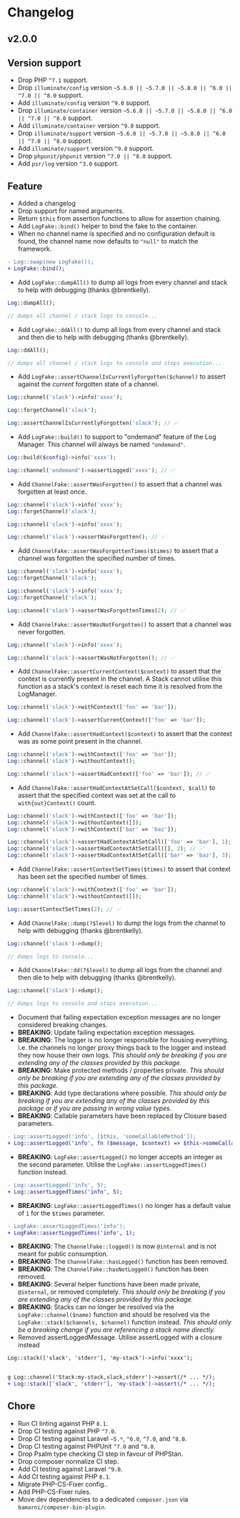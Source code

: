 # Changelog

## v2.0.0

## Version support

- Drop PHP `^7.1` support.
- Drop `illuminate/config` version `~5.6.0 || ~5.7.0 || ~5.8.0 || ^6.0 || ^7.0 || ^8.0` support.
- Add `illuminate/config` version `^9.0` support.
- Drop `illuminate/container` version `~5.6.0 || ~5.7.0 || ~5.8.0 || ^6.0 || ^7.0 || ^8.0` support.
- Add `illuminate/container` version `^9.0` support.
- Drop `illuminate/support` version `~5.6.0 || ~5.7.0 || ~5.8.0 || ^6.0 || ^7.0 || ^8.0` support.
- Add `illuminate/support` version `^9.0` support.
- Drop `phpunit/phpunit` version `^7.0 || ^8.0` support.
- Add `psr/log` version `^3.0` support.

## Feature

- Added a changelog
- Drop support for named arguments.
- Return `$this` from assertion functions to allow for assertion chaining.
- Add `LogFake::bind()` helper to bind the fake to the container.
- When no channel name is specified and no configuration default is found, the channel name now defaults to `"null"` to match the framework.

```diff
- Log::swap(new LogFake());
+ LogFake::bind();
```

- Add `LogFake::dumpAll()` to dump all logs from every channel and stack to help with debugging (thanks @brentkelly).

```php
Log::dumpAll();

// dumps all channel / stack logs to console...
```
- Add `LogFake::ddAll()` to dump all logs from every channel and stack and then die to help with debugging (thanks @brentkelly).

```php
Log::ddAll();

// dumps all channel / stack logs to console and stops execution...
```

- Add `LogFake::assertChannelIsCurrentlyForgotten($channel)` to assert against the _current_ forgotten state of a channel.

```php
Log::channel('slack')->info('xxxx');

Log::forgetChannel('slack');

Log::assertChannelIsCurrentlyForgotten('slack'); // ✅
```

- Add `LogFake::build()` to support to "ondemand" feature of the Log Manager. This channel will always be named `"ondemand"`.

```php
Log::build($config)->info('xxxx');

Log::channel('ondemand')->assertLogged('xxxx'); // ✅

```

- Add `ChannelFake::assertWasForgotten()` to assert that a channel was forgotten at least once.

```php
Log::channel('slack')->info('xxxx');
Log::forgetChannel('slack');

Log::channel('slack')->info('xxxx');

Log::channel('slack')->assertWasForgotten(); // ✅
```

- Add `ChannelFake::assertWasForgottenTimes($times)` to assert that a channel was forgotten the specified number of times.

```php
Log::channel('slack')->info('xxxx');
Log::forgetChannel('slack');

Log::channel('slack')->info('xxxx');
Log::forgetChannel('slack');

Log::channel('slack')->assertWasForgottenTimes(2); // ✅
```

- Add `ChannelFake::assertWasNotForgotten()` to assert that a channel was never forgotten.

```php
Log::channel('slack')->info('xxxx');

Log::channel('slack')->assertWasNotForgotten(); // ✅
```

- Add `ChannelFake::assertCurrentContext($context)` to assert that the context is currently present in the channel. A Stack cannot utilise this function as a stack's context is reset each time it is resolved from the LogManager.

```php
Log::channel('slack')->withContext(['foo' => 'bar']);

Log::channel('slack')->assertCurrentContext(['foo' => 'bar']);
```

- Add `ChannelFake::assertHadContext($context)` to assert that the context was as some point present in the channel.

```php
Log::channel('slack')->withContext(['foo' => 'bar']);
Log::channel('slack')->withoutContext();

Log::channel('slack')->assertHadContext(['foo' => 'bar']); // ✅
```

- Add `ChannelFake::assertHadContextAtSetCall($context, $call)` to assert that the specified context was set at the call to `with{out}Context()` count.

```php
Log::channel('slack')->withContext(['foo' => 'bar']);
Log::channel('slack')->withoutContext([]);
Log::channel('slack')->withContext(['bar' => 'baz']);

Log::channel('slack')->assertHadContextAtSetCall(['foo' => 'bar'], 1); // ✅
Log::channel('slack')->assertHadContextAtSetCall([], 2); // ✅
Log::channel('slack')->assertHadContextAtSetCall(['bar' => 'baz'], 3); // ✅
```

- Add `ChannelFake::assertContextSetTimes($times)` to assert that context has been set the specified number of times.

```php
Log::channel('slack')->withContext(['foo' => 'bar']);
Log::channel('slack')->withoutContext([]);

Log::assertContextSetTimes(2); // ✅
```

- Add `ChannelFake::dump(?$level)` to dump the logs from the channel to help with debugging (thanks @brentkelly).

```php
Log::channel('slack')->dump();

// dumps logs to console...
```

- Add `ChannelFake::dd(?$level)` to dump all logs from the channel and then die to help with debugging (thanks @brentkelly).

```php
Log::channel('slack')->dump();

// dumps logs to console and stops execution...
```

- Document that failing expectation exception messages are no longer considered breaking changes.
- **BREAKING**: Update failing expectation exception messages.
- **BREAKING**: The logger is no longer responsible for housing everything. i.e. the channels no longer proxy things back to the logger and instead they now house their own logs. _This should only be breaking if you are extending any of the classes provided by this package._
- **BREAKING**: Make protected methods / properties private. _This should only be breaking if you are extending any of the classes provided by this package._
- **BREAKING**: Add type declarations where possible. _This should only be breaking if you are extending any of the classes provided by this package or if you are passing in wrong value types_.
- **BREAKING**: Callable parameters have been replaced by Closure based parameters.

```diff
- Log::assertLogged('info', [$this, 'someCallableMethod']);
+ Log::assertLogged('info', fn ($message, $context) => $this->someCallableMethod($message, $context));
```

- **BREAKING**: `LogFake::assertLogged()` no longer accepts an integer as the second parameter. Utilise the `LogFake::assertLoggedTimes()` function instead.

```diff
- Log::assertLogged('info', 5);
+ Log::assertLoggedTimes('info', 5);
```

- **BREAKING**: `LogFake::assertLoggedTimes()` no longer has a default value of `1` for the `$times` parameter.

```diff
- LogFake::assertLoggedTimes('info');
+ LogFake::assertLoggedTimes('info', 1);
```

- **BREAKING**: The `ChannelFake::logged()` is now `@internal` and is not meant for public consumption.
- **BREAKING**: The `ChannelFake::hasLogged()` function has been removed.
- **BREAKING**: The `ChannelFake::hasNotLogged()` function has been removed.
- **BREAKING**: Several helper functions have been made private, `@internal`, or removed completely. _This should only be breaking if you are extending any of the classes provided by this package._
- **BREAKING**: Stacks can no longer be resolved via the `LogFake::channel($name)` function and should be resolved via the `LogFake::stack($channels, $channel)` function instead. _This should only be a breaking change if you are referencing a stack name directly._
- Removed assertLoggedMessage. Utilise assertLogged with a closure instead

```diff
Log::stack(['slack', 'stderr'], 'my-stack')->info('xxxx');


g Log::channel('Stack:my-stack,slack,stderr')->assert(/* ... */);
+ Log::stack(['slack', 'stderr'], 'my-stack')->assert(/* ... */);
```

## Chore

- Run CI linting against PHP `8.1`.
- Drop CI testing against PHP `^7.0`.
- Drop CI testing against Laravel `~5.*`, `^6.0`, `^7.0`, and `^8.0`.
- Drop CI testing against PHPUnit `^7.0` and `^8.0`.
- Drop Psalm type checking CI step in favour of PHPStan.
- Drop composer normalize CI step.
- Add CI testing against Laravel `^9.0`.
- Add CI testing against PHP `8.1`.
- Migrate PHP-CS-Fixer config..
- Add PHP-CS-Fixer rules.
- Move dev dependencies to a dedicated `composer.json` via `bamarni/composer-bin-plugin`.

